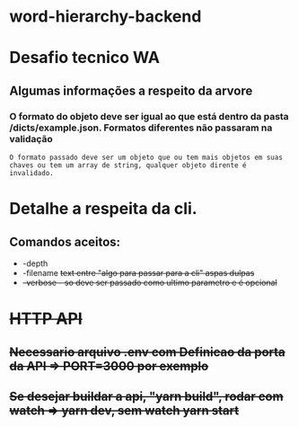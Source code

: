 # word-hierarchy-backend

# Desafio tecnico WA

## Algumas informações a respeito da arvore

### O formato do objeto deve ser igual ao que está dentro da pasta /dicts/example.json. Formatos diferentes não passaram na validação 

``` O formato passado deve ser um objeto que ou tem mais objetos em suas chaves ou tem um array de string, qualquer objeto dirente é invalidado. ```

# Detalhe a respeita da cli.

## Comandos aceitos: 
- -depth <n> 
- -filename <s>
text entre "algo para passar para a cli" aspas dulpas
- -verbose - so deve ser passado como ultimo parametro e é opcional

# HTTP API

## Necessario arquivo .env com Definicao da porta da API => PORT=3000 por exemplo

## Se desejar buildar a api, "yarn build", rodar com watch => yarn dev, sem watch yarn start